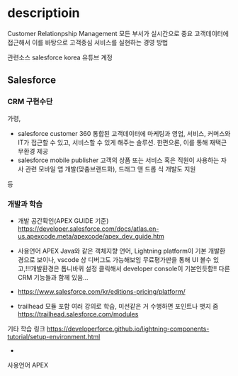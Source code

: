# descriptioin 
 Customer Relationpship Management
 모든 부서가 실시간으로 중요 고객데이터에 접근해서 이를 바탕으로 고객중심 서비스를 실현하는 경영 방법
 
 관련소스
 salesforce korea 유튜브 계정
 
## Salesforce 
### CRM 구현수단
가령,

- salesforce customer 360
통합된 고객데이터에 마케팅과 영업, 서비스, 커머스와 IT가 접근할 수 있고, 서비스할 수 있게 해주는 솔루션. 한편으론, 이를 통해 재택근무환경 제공
- salesforce mobile publisher
고객의 상품 또는 서비스 혹은 직원이 사용하는 자사 관련 모바일 앱 개발(맞춤브랜드화), 드래그 앤 드롭 식 개발도 지원

등

### 개발과 학습

- 개발 공간확인(APEX GUIDE 기준)
https://developer.salesforce.com/docs/atlas.en-us.apexcode.meta/apexcode/apex_dev_guide.htm


- 사용언어
APEX Java와 같은 객체지향 언어, Lightning platform이 기본 개발환경으로 보이나, vscode 상 디버그도 가능해보임
무료평가판을 통해 UI 볼수 있고,!!!개발환경은 톱니바퀴 설정 클릭해서 developer console이 기본인듯함!! 다른 CRM 기능들과 함께 있음...
* https://www.salesforce.com/kr/editions-pricing/platform/

- trailhead
모듈 포함 여러 강의로 학습, 미션같은 거 수행하면 포인트나 뱃지 줌
https://trailhead.salesforce.com/modules

기타 학습 링크
https://developerforce.github.io/lightning-components-tutorial/setup-environment.html

- 
사용언어 APEX
